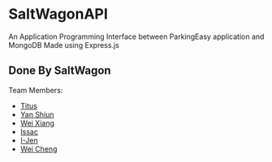 # SaltWagonAPI
An Application Programming Interface between ParkingEasy application and MongoDB
Made using Express.js

## Done By SaltWagon
Team Members:
- [Titus](https://github.com/titim789)
- [Yan Shiun](https://github.com/ys-c)
- [Wei Xiang](https://github.com/HubDish)
- [Issac](https://github.com/isaaclim98)
- [I-Jen](https://github.com/I-Jen)
- [Wei Cheng](https://github.com/soulpower11)
